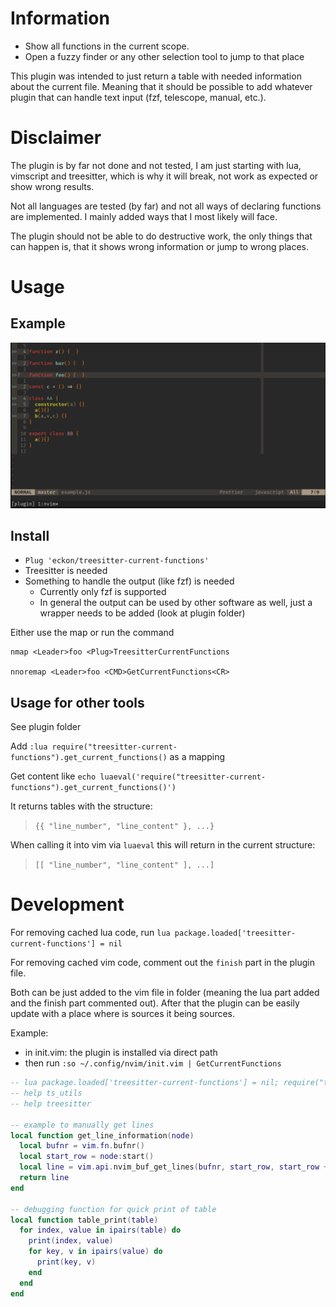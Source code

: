 # Information

* Show all functions in the current scope.
* Open a fuzzy finder or any other selection tool to jump to that place

This plugin was intended to just return a table with needed information about the current file.
Meaning that it should be possible to add whatever plugin that can handle text input (fzf, telescope, manual, etc.).


# Disclaimer

The plugin is by far not done and not tested, I am just starting with lua, vimscript and treesitter, which is why it will break,
not work as expected or show wrong results.

Not all languages are tested (by far) and not all ways of declaring functions are implemented.
I mainly added ways that I most likely will face.

The plugin should not be able to do destructive work, the only things that can happen is, that it shows wrong information or jump to wrong places.


# Usage

## Example

![Example Usage of treesitter-current-functions](./treesitter-current-functions-example.gif)


## Install

* `Plug 'eckon/treesitter-current-functions'`
* Treesitter is needed
* Something to handle the output (like fzf) is needed
  * Currently only fzf is supported
  * In general the output can be used by other software as well, just a wrapper needs to be added (look at plugin folder)

Either use the map or run the command
```vim
nmap <Leader>foo <Plug>TreesitterCurrentFunctions

nnoremap <Leader>foo <CMD>GetCurrentFunctions<CR>
```


## Usage for other tools

See plugin folder

Add `:lua require("treesitter-current-functions").get_current_functions()` as a mapping

Get content like `echo luaeval('require("treesitter-current-functions").get_current_functions()')`

It returns tables with the structure:
> `{{ "line_number", "line_content" }, ...}`

When calling it into vim via `luaeval` this will return in the current structure:
> `[[ "line_number", "line_content" ], ...]`


# Development

For removing cached lua code, run `lua package.loaded['treesitter-current-functions'] = nil`

For removing cached vim code, comment out the `finish` part in the plugin file.

Both can be just added to the vim file in folder (meaning the lua part added and the finish part commented out).
After that the plugin can be easily update with a place where is sources it being sources.

Example:
* in init.vim: the plugin is installed via direct path
* then run `:so ~/.config/nvim/init.vim | GetCurrentFunctions`

```lua
-- lua package.loaded['treesitter-current-functions'] = nil; require("treesitter-current-functions").get_current_functions()
-- help ts_utils
-- help treesitter

-- example to manually get lines
local function get_line_information(node)
  local bufnr = vim.fn.bufnr()
  local start_row = node:start()
  local line = vim.api.nvim_buf_get_lines(bufnr, start_row, start_row + 1, false)[1]
  return line
end

-- debugging function for quick print of table
local function table_print(table)
  for index, value in ipairs(table) do
    print(index, value)
    for key, v in ipairs(value) do
      print(key, v)
    end
  end
end
```
